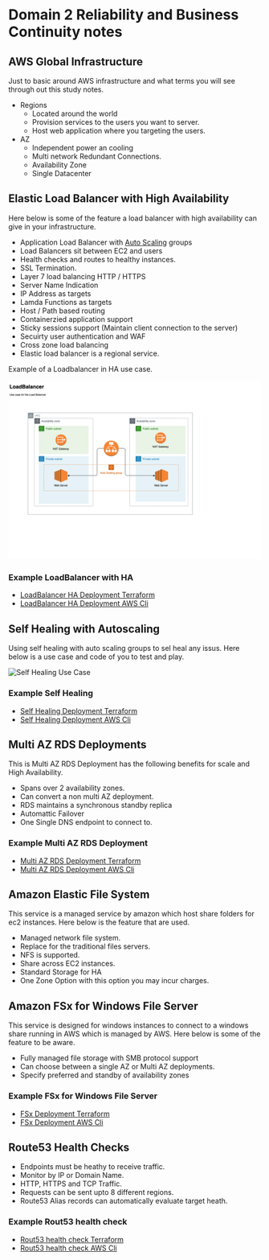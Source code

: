 # Domain 2 Reliability and Business Continuity notes

## AWS Global Infrastructure
Just to basic around AWS infrastructure and what terms you will see through out this study notes.

- Regions
    - Located around the world  
    - Provision services to the users you want to server.
    - Host web application where you targeting the users.
- AZ
  - Independent power an cooling
  - Multi network Redundant Connections.
  - Availability Zone
  - Single Datacenter

## Elastic Load Balancer with High Availability
Here below is some of the feature a load balancer with high availability can give in your infrastructure.

- Application Load Balancer with [Auto Scaling](https://github.com/djdta/Certification/blob/master/AWS/SysOps%20Administrator%20-%20Associate/Domain%202%20Reliability%20and%20Business%20Continuity/2.1%20Implement%20scalability%20and%20elasticity/README.md) groups
- Load Balancers sit between EC2 and users
- Health checks and routes to healthy instances.
- SSL Termination.
- Layer 7 load balancing HTTP / HTTPS
- Server Name Indication
- IP Address as targets
- Lamda Functions as targets
- Host / Path based routing
- Containerzied application support
- Sticky sessions support (Maintain client connection to the server)
- Secuirty user authentication and WAF
- Cross zone load balancing
- Elastic load balancer is a regional service.

Example of a Loadbalancer in HA use case.

![Load Balancer Use Case](/AWS/.assets/LoadBalancer.png)

### Example LoadBalancer with HA
- [LoadBalancer HA Deployment Terraform](https://github.com/djdta/Certification/tree/master/AWS/SysOps%20Administrator%20-%20Associate/Domain%202%20Reliability%20and%20Business%20Continuity/2.2%20Implement%20high%20availability%20and%20resilient%20environments/Load%20Balancer)
- [LoadBalancer HA Deployment AWS Cli](Template)

## Self Healing with Autoscaling
Using self healing with auto scaling groups to sel heal any issus.  Here below is a use case and code of you to test and play.

![Self Healing  Use Case](Template)

### Example Self Healing
- [Self Healing Deployment Terraform](Template)
- [Self Healing Deployment AWS Cli](Template)

## Multi AZ RDS Deployments
This is Multi AZ RDS Deployment has the following benefits for scale and High Availability.

- Spans over 2 availability zones.
- Can convert a non multi AZ deployment.
- RDS maintains a synchronous standby replica
- Automattic Failover
- One Single DNS endpoint to connect to.

### Example Multi AZ RDS Deployment
- [Multi AZ RDS Deployment Terraform](Template)
- [Multi AZ RDS Deployment AWS Cli](Template)

## Amazon Elastic File System
This service is a managed service by amazon which host share folders for ec2 instances.  Here below is the feature that are used.

- Managed network file system.
- Replace for the traditional files servers.
- NFS is supported.
- Share across EC2 instances.
- Standard Storage for HA
- One Zone Option with this option you may incur charges.

## Amazon FSx for Windows File Server
This service is designed for windows instances to connect to a windows share running in AWS which is managed by AWS.  Here below is some of the feature to be aware.

- Fully managed file storage with SMB protocol support
- Can choose between a single AZ or Multi AZ deployments.
- Specify preferred and standby of availability zones

### Example FSx for Windows File Server
- [FSx Deployment Terraform](Template)
- [FSx Deployment AWS Cli](Template)

## Route53 Health Checks
- Endpoints must be heathy to receive traffic.
- Monitor by IP or Domain Name.
- HTTP, HTTPS and TCP Traffic.
- Requests can be sent upto 8 different regions.
- Route53 Alias records can automatically evaluate target heath.

### Example Rout53 health check
- [Rout53 health check Terraform](Template)
- [Rout53 health check AWS Cli](Template)